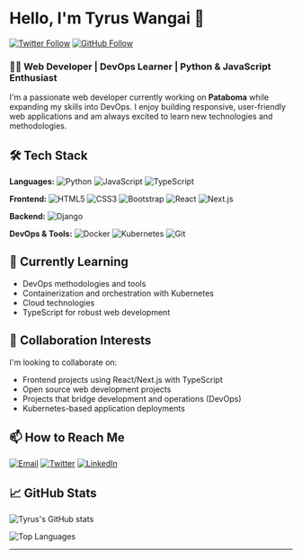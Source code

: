 # Hello, I'm Tyrus Wangai 👋

[![Twitter Follow](https://img.shields.io/twitter/follow/murage_wangai?style=social)](https://twitter.com/murage_wangai)
[![GitHub Follow](https://img.shields.io/github/followers/twangai?label=Follow&style=social)](https://github.com/twangai)

### 👨‍💻 Web Developer | DevOps Learner | Python & JavaScript Enthusiast

I'm a passionate web developer currently working on **Pataboma** while expanding my skills into DevOps. I enjoy building responsive, user-friendly web applications and am always excited to learn new technologies and methodologies.

## 🛠️ Tech Stack

**Languages:** 
![Python](https://img.shields.io/badge/Python-3776AB?style=for-the-badge&logo=python&logoColor=white)
![JavaScript](https://img.shields.io/badge/JavaScript-F7DF1E?style=for-the-badge&logo=javascript&logoColor=black)
![TypeScript](https://img.shields.io/badge/TypeScript-3178C6?style=for-the-badge&logo=typescript&logoColor=white)

**Frontend:**
![HTML5](https://img.shields.io/badge/HTML5-E34F26?style=for-the-badge&logo=html5&logoColor=white)
![CSS3](https://img.shields.io/badge/CSS3-1572B6?style=for-the-badge&logo=css3&logoColor=white)
![Bootstrap](https://img.shields.io/badge/Bootstrap-7952B3?style=for-the-badge&logo=bootstrap&logoColor=white)
![React](https://img.shields.io/badge/React-20232A?style=for-the-badge&logo=react&logoColor=61DAFB)
![Next.js](https://img.shields.io/badge/Next.js-000000?style=for-the-badge&logo=next.js&logoColor=white)

**Backend:**
![Django](https://img.shields.io/badge/Django-092E20?style=for-the-badge&logo=django&logoColor=white)

**DevOps & Tools:**
![Docker](https://img.shields.io/badge/Docker-2496ED?style=for-the-badge&logo=docker&logoColor=white)
![Kubernetes](https://img.shields.io/badge/Kubernetes-326CE5?style=for-the-badge&logo=kubernetes&logoColor=white)
![Git](https://img.shields.io/badge/Git-F05032?style=for-the-badge&logo=git&logoColor=white)

## 🌱 Currently Learning

- DevOps methodologies and tools
- Containerization and orchestration with Kubernetes
- Cloud technologies
- TypeScript for robust web development

## 👯 Collaboration Interests

I'm looking to collaborate on:
- Frontend projects using React/Next.js with TypeScript
- Open source web development projects
- Projects that bridge development and operations (DevOps)
- Kubernetes-based application deployments

## 📫 How to Reach Me

[![Email](https://img.shields.io/badge/Gmail-D14836?style=for-the-badge&logo=gmail&logoColor=white)](mailto:wangaityrus18@gmail.com)
[![Twitter](https://img.shields.io/badge/Twitter-1DA1F2?style=for-the-badge&logo=twitter&logoColor=white)](https://twitter.com/murage_wangai)
[![LinkedIn](https://img.shields.io/badge/LinkedIn-0077B5?style=for-the-badge&logo=linkedin&logoColor=white)](https://linkedin.com/in/tyruswangai)

## 📈 GitHub Stats

![Tyrus's GitHub stats](https://github-readme-stats.vercel.app/api?username=twangai&show_icons=true&theme=radical)

![Top Languages](https://github-readme-stats.vercel.app/api/top-langs/?username=twangai&layout=compact&theme=radical)

---
